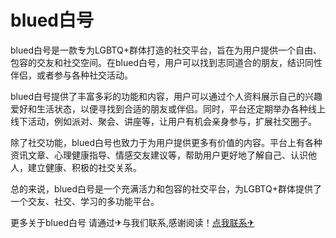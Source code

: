 # blued白号

blued白号是一款专为LGBTQ+群体打造的社交平台，旨在为用户提供一个自由、包容的交友和社交空间。在blued白号，用户可以找到志同道合的朋友，结识同性伴侣，或者参与各种社交活动。

blued白号提供了丰富多彩的功能和内容，用户可以通过个人资料展示自己的兴趣爱好和生活状态，以便寻找到合适的朋友或伴侣。同时，平台还定期举办各种线上线下活动，例如派对、聚会、讲座等，让用户有机会亲身参与，扩展社交圈子。

除了社交功能，blued白号也致力于为用户提供更多有价值的内容。平台上有各种资讯文章、心理健康指导、情感交友建议等，帮助用户更好地了解自己、认识他人，建立健康、积极的社交关系。

总的来说，blued白号是一个充满活力和包容的社交平台，为LGBTQ+群体提供了一个交友、社交、学习的多功能平台。

更多关于blued白号 请通过✈与我们联系,感谢阅读！[点我联系✈](https://pc.G208.com)